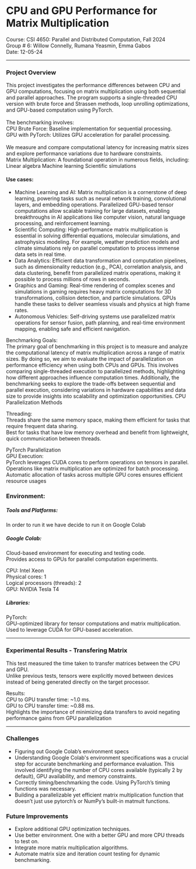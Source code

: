# CPU and GPU Performance for Matrix Multiplication 

Course: CSI 4650: Parallel and Distributed Computation, Fall 2024<br>
Group # 6: Willow Connelly, Rumana Yeasmin, Emma Gabos<br>
Date: 12-05-24<br>

---
### Project Overview
This project investigates the performance differences between CPU and GPU computations, focusing on matrix multiplication using both sequential and parallel approaches.
The program supports a single-threaded CPU version with brute force and Strassen methods, loop unrolling optimizations, and GPU-based computation using PyTorch. <br><br>
The benchmarking involves:<br>
CPU Brute Force: Baseline implementation for sequential processing.
<br>GPU with PyTorch: Utilizes GPU acceleration for parallel processing.
<br><br>We measure and compare computational latency for increasing matrix sizes and explore performance variations due to hardware constraints.
<br>Matrix Multiplication:
A foundational operation in numerous fields, including:
Linear algebra
Machine learning 
Scientific simulations


#### Use cases: 

- Machine Learning and AI:
Matrix multiplication is a cornerstone of deep learning, powering tasks such as neural network training, convolutional layers, and embedding operations. Parallelized GPU-based tensor computations allow scalable training for large datasets, enabling breakthroughs in AI applications like computer vision, natural language processing, and reinforcement learning.
- Scientific Computing:
High-performance matrix multiplication is essential in solving differential equations, molecular simulations, and astrophysics modeling. For example, weather prediction models and climate simulations rely on parallel computation to process immense data sets in real time.
- Data Analytics:
Efficient data transformation and computation pipelines, such as dimensionality reduction (e.g., PCA), correlation analysis, and data clustering, benefit from parallelized matrix operations, making it possible to process millions of rows in seconds.
- Graphics and Gaming:
Real-time rendering of complex scenes and simulations in gaming requires heavy matrix computations for 3D transformations, collision detection, and particle simulations. GPUs handle these tasks to deliver seamless visuals and physics at high frame rates.
- Autonomous Vehicles:
Self-driving systems use parallelized matrix operations for sensor fusion, path planning, and real-time environment mapping, enabling safe and efficient navigation.


Benchmarking Goals:<br>
The primary goal of benchmarking in this project is to measure and analyze the computational latency of matrix multiplication across a range of matrix sizes. By doing so, we aim to evaluate the impact of parallelization on performance efficiency when using both CPUs and GPUs. This involves comparing single-threaded execution to parallelized methods, highlighting how different approaches influence computation times. Additionally, the benchmarking seeks to explore the trade-offs between sequential and parallel execution, considering variations in hardware capabilities and data size to provide insights into scalability and optimization opportunities.
CPU Parallelization Methods


Threading:<br>
Threads share the same memory space, making them efficient for tasks that require frequent data sharing.<br>
Best for tasks that have low memory overhead and benefit from lightweight, quick communication between threads.<br>

PyTorch Parallelization<br>
    GPU Execution:<br>
PyTorch leverages CUDA cores to perform operations on tensors in parallel.<br>
Operations like matrix multiplication are optimized for batch processing.<br>
Automatic allocation of tasks across multiple GPU cores ensures efficient resource usages<br>

### Environment: 

##### Tools and Platforms: 
In order to run it we have decide to run it on Google Colab

##### Google Colab:
Cloud-based environment for executing and testing code.<br>
Provides access to GPUs for parallel computation experiments.<br>


CPU: Intel Xeon<br>
Physical cores: 1<br>
Logical processors (threads): 2<br>
GPU: NVIDIA Tesla T4<br>

##### Libraries:
PyTorch:<br>
  GPU-optimized library for tensor computations and matrix multiplication.<br>
  Used to leverage CUDA for GPU-based acceleration.<br>


---
### Experimental Results - Transfering Matrix

This test measured the time taken to transfer matrices between the CPU and GPU.<br>
Unlike previous tests, tensors were explicitly moved between devices instead of being generated directly on the target processor.<br>

Results:
<br>CPU to GPU transfer time: ~1.0 ms.
<br>GPU to CPU transfer time: ~0.88 ms.
<br>Highlights the importance of minimizing data transfers to avoid negating performance gains from GPU parallelization 

---

### Challenges 
- Figuring out Google Colab’s environment specs
- Understanding Google Colab's environment specifications was a crucial step for accurate benchmarking and performance evaluation. This involved identifying the number of CPU cores available (typically 2 by default), GPU availability, and memory constraints.
- Correctly timing/benchmarking the code. Using PyTorch’s timing functions was necessary.
- Building a parallelizable yet efficient matrix multiplication function that doesn’t just use pytorch’s or NumPy’s built-in matmult functions.

### Future Improvements
- Explore additional GPU optimization techniques.
- Use better environment. One with a better GPU and more CPU threads to test on.
- Integrate more matrix multiplication algorithms.
- Automate matrix size and iteration count testing for dynamic benchmarking.

